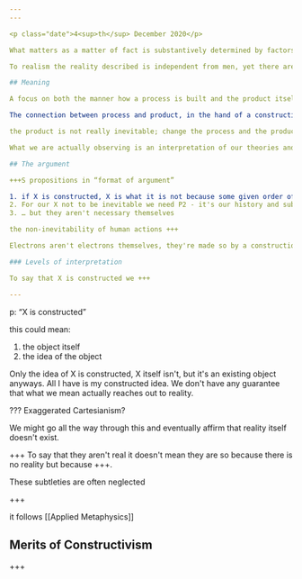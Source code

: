 ```yaml
---
---

<p class="date">4<sup>th</sup> December 2020</p>

What matters as a matter of fact is substantively determined by factors that have nothing to do with a mind-independent world.

To realism the reality described is independent from men, yet there are different context necessarily influence an evaluation and definition of the world.

## Meaning

A focus on both the manner how a process is built and the product itself.

The connection between process and product, in the hand of a constructivists becomes a rather radical conclusion:

the product is not really inevitable; change the process and the product may change or even disappear.

What we are actually observing is an interpretation of our theories and structures, we can't absolutely objectively ACCESS it.

## The argument

+++S propositions in “format of argument”

1. if X is constructed, X is what it is not because some given order of things but by a contingent activity - although it's a necessary condition to explain how X is constructed, but it's not sufficient:
2. For our X not to be inevitable we need P2 - it's our history and subjectivity that make X what it is. They are necessary for the existence of X…
3. … but they aren't necessary themselves

the non-inevitability of human actions +++

Electrons aren't electrons themselves, they're made so by a construction of the mind.

### Levels of interpretation

To say that X is constructed we +++

---
```


p: <q>X is constructed</q>

this could mean:
1. the object itself
1. the idea of the object

Only the idea of X is constructed, X itself isn't, but it's an existing object anyways. All I have is my constructed idea. We don't have any guarantee that what we mean actually reaches out to reality.

??? Exaggerated Cartesianism?

We might go all the way through this and eventually affirm that reality itself doesn't exist.

+++ To say that they aren't real it doesn't mean they are so because there is no reality but because +++.

These subtleties are often neglected

+++

it follows [[Applied Metaphysics]]

## Merits of Constructivism

+++